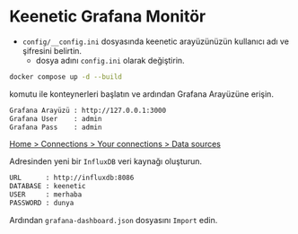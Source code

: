 # Keenetic Grafana Monitör

- `config/__config.ini` dosyasında keenetic arayüzünüzün kullanıcı adı ve şifresini belirtin.
  - dosya adını `config.ini` olarak değiştirin.

```bash
docker compose up -d --build
```

komutu ile konteynerleri başlatın ve ardından Grafana Arayüzüne erişin.

```txt
Grafana Arayüzü : http://127.0.0.1:3000
Grafana User    : admin
Grafana Pass    : admin
```

[Home > Connections > Your connections > Data sources](http://127.0.0.1:3000/connections/your-connections/datasources)

Adresinden yeni bir `InfluxDB` veri kaynağı oluşturun.

```txt
URL      : http://influxdb:8086
DATABASE : keenetic
USER     : merhaba
PASSWORD : dunya
```

Ardından `grafana-dashboard.json` dosyasını `Import` edin.
